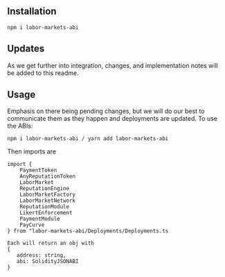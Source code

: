 ## Installation
``npm i labor-markets-abi``

## Updates
As we get further into integration, changes, and implementation notes will be added to this readme.

## Usage

Emphasis on there being pending changes, but we will do our best to communicate them as they happen and deployments are updated.
To use the ABIs:

``npm i labor-markets-abi / yarn add labor-markets-abi``

Then imports are
```
import {
    PaymentToken
    AnyReputationToken
    LaborMarket
    ReputationEngine
    LaborMarketFactory
    LaborMarketNetwork
    ReputationModule
    LikertEnforcement
    PaymentModule
    PayCurve
} from "labor-markets-abi/Deployments/Deployments.ts
```

```
Each will return an obj with
{
   address: string,
   abi: SolidityJSONABI
}
```